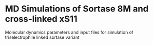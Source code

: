 # MD Simulations of Sortase 8M and cross-linked xS11
Molecular dynamics parameters and input files for simulation of triselectrophile linked sortase variant
